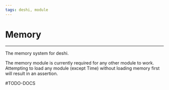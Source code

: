 ```yaml
---
tags: deshi, module
---
```

# Memory
---
The memory system for deshi. 

The memory module is currently required for any other module to work. Attempting to load any module (except Time) without loading memory first will result in an assertion. 

#TODO-DOCS
